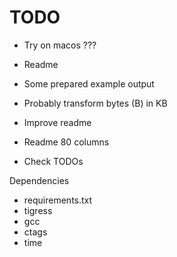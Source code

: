 # TODO

- Try on macos ???

- Readme
- Some prepared example output

- Probably transform bytes (B) in KB

- Improve readme
- Readme 80 columns

- Check TODOs


Dependencies
- requirements.txt
- tigress
- gcc
- ctags
- time
